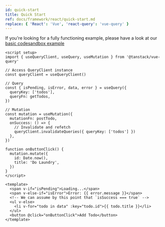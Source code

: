 ```yaml
---
id: quick-start
title: Quick Start
ref: docs/framework/react/quick-start.md
replace: { 'React': 'Vue', 'react-query': 'vue-query' }
---
```


[//]: # 'Example'

If you're looking for a fully functioning example, please have a look at our [basic codesandbox example](./examples/basic)

```vue
<script setup>
import { useQueryClient, useQuery, useMutation } from '@tanstack/vue-query'

// Access QueryClient instance
const queryClient = useQueryClient()

// Query
const { isPending, isError, data, error } = useQuery({
  queryKey: ['todos'],
  queryFn: getTodos,
})

// Mutation
const mutation = useMutation({
  mutationFn: postTodo,
  onSuccess: () => {
    // Invalidate and refetch
    queryClient.invalidateQueries({ queryKey: ['todos'] })
  },
})

function onButtonClick() {
  mutation.mutate({
    id: Date.now(),
    title: 'Do Laundry',
  })
}
</script>

<template>
  <span v-if="isPending">Loading...</span>
  <span v-else-if="isError">Error: {{ error.message }}</span>
  <!-- We can assume by this point that `isSuccess === true` -->
  <ul v-else>
    <li v-for="todo in data" :key="todo.id">{{ todo.title }}</li>
  </ul>
  <button @click="onButtonClick">Add Todo</button>
</template>
```

[//]: # 'Example'
